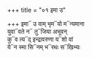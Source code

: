 +++
title = "०१ इमा उ"

+++
इमा᳓ उ वाम् भृम᳓यो म᳓न्यमाना  
युवा᳓वते न᳓ तु᳓जिया अभूवन्  
कु᳓व त्य᳓द् इन्द्रावरुणा य᳓शो वां  
ये᳓न स्मा सि᳓नम् भ᳓रथः स᳓खिभ्यः